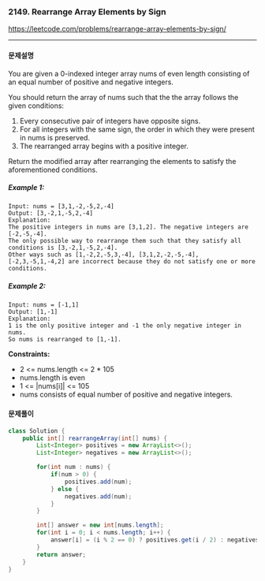 ### 2149. Rearrange Array Elements by Sign

https://leetcode.com/problems/rearrange-array-elements-by-sign/

---

#### 문제설명

You are given a 0-indexed integer array nums of even length consisting of an equal number of positive and negative integers.

You should return the array of nums such that the the array follows the given conditions:

1. Every consecutive pair of integers have opposite signs.
2. For all integers with the same sign, the order in which they were present in nums is preserved.
3. The rearranged array begins with a positive integer.

Return the modified array after rearranging the elements to satisfy the aforementioned conditions.

##### Example 1:

```
Input: nums = [3,1,-2,-5,2,-4]
Output: [3,-2,1,-5,2,-4]
Explanation:
The positive integers in nums are [3,1,2]. The negative integers are [-2,-5,-4].
The only possible way to rearrange them such that they satisfy all conditions is [3,-2,1,-5,2,-4].
Other ways such as [1,-2,2,-5,3,-4], [3,1,2,-2,-5,-4], [-2,3,-5,1,-4,2] are incorrect because they do not satisfy one or more conditions. 
```

##### Example 2:

```
Input: nums = [-1,1]
Output: [1,-1]
Explanation:
1 is the only positive integer and -1 the only negative integer in nums.
So nums is rearranged to [1,-1].
```

**Constraints:**

- 2 <= nums.length <= 2 * 105
- nums.length is even
- 1 <= |nums[i]| <= 105
- nums consists of equal number of positive and negative integers.

#### 문제풀이

```java
class Solution {
    public int[] rearrangeArray(int[] nums) {
        List<Integer> positives = new ArrayList<>();
        List<Integer> negatives = new ArrayList<>();

        for(int num : nums) {
            if(num > 0) {
                positives.add(num);
            } else {
                negatives.add(num);
            }
        }

        int[] answer = new int[nums.length];
        for(int i = 0; i < nums.length; i++) {
            answer[i] = (i % 2 == 0) ? positives.get(i / 2) : negatives.get(i / 2);
        }
        return answer;
    }
}
```

